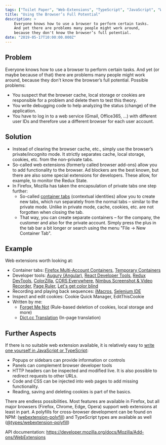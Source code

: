 ```yaml
---
tags: ["Toilet Paper", "Web-Extensions", "TypeScript", "JavaScript", "Web Development"]
title: "Using the Browser’s Full Potential"
description: >
    Everyone knows how to use a browser to perform certain tasks.
    And yet there are problems many people might work around,
    because they don't know the browser’s full potential.
date: "2019-05-17T10:00:00.000Z"
---
```


## Problem

Everyone knows how to use a browser to perform certain tasks. And yet (or maybe because of that) there are problems many people might work around, because they don't know the browser’s full potential. Possible problems:

-   You suspect that the browser cache, local storage or cookies are responsible for a problem and delete them to test this theory.
-   You write debugging code to help analyzing the status (change) of the application.
-   You have to log in to a web service (Gmail, Office365, ...) with different user IDs and therefore use a different browser for each user account.

## Solution

-   Instead of clearing the browser cache, etc., simply use the browser’s private/incognito mode. It strictly separates cache, local storage, cookies, etc. from the non-private tabs.
-   So-called web extensions (formerly called browser add-ons) allow you to add functionality to the browser. Ad blockers are the best known, but there are also some special extensions for developers. These allow, for example, to monitor the Redux State.
-   In Firefox, Mozilla has taken the encapsulation of private tabs one step further:
    -   So-called [container tabs](https://support.mozilla.org/kb/containers) (contextual identities) allow you to create new tabs, which run separately from the normal tabs – similar to the private mode. Unlike in private mode, cache, cookies, etc. are not forgotten when closing the tab.
    -   That way, you can create separate containers – for the company, the customer and also for the private account. Simply press the plus in the tab bar a bit longer or search using the menu "File -> New Container Tab".

## Example

Web extensions worth looking at:

-   Container tabs: [Firefox Multi-Account Containers](https://addons.mozilla.org/firefox/addon/multi-account-containers), [Temporary Containers](https://addons.mozilla.org/firefox/addon/temporary-containers/)
-   Developer tools: [Augury (Angular)](https://addons.mozilla.org/firefox/addon/angular-augury), [React Developer Tools](https://addons.mozilla.org/firefox/addon/react-devtools/), [Redux DevTools](https://addons.mozilla.org/firefox/addon/reduxdevtools/), [ColorZilla](https://addons.mozilla.org/firefox/addon/colorzilla/), [CORS Everywhere](https://addons.mozilla.org/firefox/addon/cors-everywhere/), [Nimbus Screenshot & Video Recorder](https://chrome.google.com/webstore/detail/nimbus-screenshot-screen/bpconcjcammlapcogcnnelfmaeghhagj), [Page Ruler](https://chrome.google.com/webstore/detail/page-ruler/emliamioobfffbgcfdchabfibonehkme), [Let's get color blind](https://addons.mozilla.org/firefox/addon/let-s-get-color-blind/)
-   Recording and playing back sequences: [iMacros](https://addons.mozilla.org/firefox/addon/imacros-for-firefox), [Selenium IDE](https://addons.mozilla.org/firefox/addon/selenium-ide)
-   Inspect and edit cookies: Cookie Quick Manager, EditThisCookie
-   Written by me:
    -   [Forget Me Not](https://addons.mozilla.org/en-US/firefox/addon/forget_me_not/) (Rule-based deletion of cookies, local storage and more)
    -   [Dict.cc Translation](https://addons.mozilla.org/firefox/addon/dictcc-translation/) (In-page translation)

## Further Aspects

If there is no suitable web extension available, it is relatively easy to [write one yourself in JavaScript or TypeScript](https://jambit.com/en/latest-info/news/why-jambit-softwaredeveloper-develops-browser-add-ons/):

-   Popups or sidebars can provide information or controls
-   Panels can complement browser developer tools
-   HTTP headers can be inspected and modified live. It is also possible to redirect requests to other URLs.
-   Code and CSS can be injected into web pages to add missing functionality.
-   Reading, saving and deleting cookies is part of the basics.

There are endless possibilities. Most features are available in Firefox, but all major browsers (Firefox, Chrome, Edge, Opera) support web extensions at least in part. A polyfills for cross-browser development can be found on NPM: ([webextension-polyfill](https://www.npmjs.com/package/webextension-polyfill)) and TypeScript types are available as well ([@types/webextension-polyfill](https://github.com/Lusito/webextension-polyfill-ts))

API documentation: https://developer.mozilla.org/docs/Mozilla/Add-ons/WebExtensions
